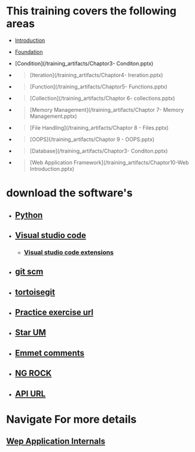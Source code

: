 # This training covers the following areas
* [Introduction](/training_artifacts/Chaptor1-Introduction.pptx)
* [Foundation](/training_artifacts/Chaptor2-Foundation.pptx)
* [Condition](/training_artifacts/Chaptor3- Conditon.pptx)

* > [Iteration](/training_artifacts/Chaptor4- Ireration.pptx)

* > [Function](/training_artifacts/Chaptor5- Functions.pptx)

* > [Collection](/training_artifacts/Chaptor 6- collections.pptx)

* > [Memory Management](/training_artifacts/Chaptor 7- Memory Management.pptx)

* > [File Handling](/training_artifacts/Chaptor 8 - Files.pptx)

* > [OOPS](/training_artifacts/Chaptor 9 - OOPS.pptx)

* > [Database](/training_artifacts/Chaptor3- Conditon.pptx)

* > [Web Application Framework](/training_artifacts/Chaptor10-Web Introduction.pptx)


# download the software's

* ##  [Python](https://www.python.org/downloads/release/python-383/)
* ##  [Visual studio code](https://code.visualstudio.com/download)
  - ### [Visual studio code extensions](https://github.com/loyolastalin/CLI_Linux/blob/master/vscode_extentions.md)
* ## [git scm](https://git-scm.com/)
*  ##  [tortoisegit](https://tortoisegit.org/download/)
* ## [Practice exercise url](https://www.w3resource.com/python-exercises/python-basic-exercise-6.php)
* ## [Star UM](http://staruml.io/download)
* ## [Emmet comments](https://docs.emmet.io/cheat-sheet/)
* ## [NG ROCK](https://ngrok.com/download)
* ## [API URL](https://reqres.in/)

# Navigate For more details
## [Wep Application Internals](WebApplication.md)

